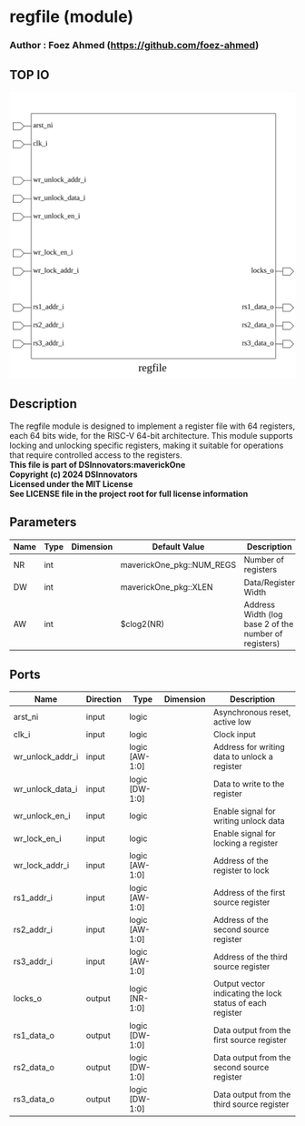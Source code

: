 # regfile (module)

### Author : Foez Ahmed (https://github.com/foez-ahmed)

## TOP IO
<img src="./regfile_top.svg">

## Description

The regfile module is designed to implement a register file with 64 registers, each 64 bits
wide, for the RISC-V 64-bit architecture. This module supports locking and unlocking specific
registers, making it suitable for operations that require controlled access to the registers.
<br>**This file is part of DSInnovators:maverickOne**
<br>**Copyright (c) 2024 DSInnovators**
<br>**Licensed under the MIT License**
<br>**See LICENSE file in the project root for full license information**

## Parameters
|Name|Type|Dimension|Default Value|Description|
|-|-|-|-|-|
|NR|int||maverickOne_pkg::NUM_REGS|Number of registers|
|DW|int||maverickOne_pkg::XLEN|Data/Register Width|
|AW|int||$clog2(NR)|Address Width (log base 2 of the number of registers)|

## Ports
|Name|Direction|Type|Dimension|Description|
|-|-|-|-|-|
|arst_ni|input|logic||Asynchronous reset, active low|
|clk_i|input|logic||Clock input|
|wr_unlock_addr_i|input|logic [AW-1:0]||Address for writing data to unlock a register|
|wr_unlock_data_i|input|logic [DW-1:0]||Data to write to the register|
|wr_unlock_en_i|input|logic||Enable signal for writing unlock data|
|wr_lock_en_i|input|logic||Enable signal for locking a register|
|wr_lock_addr_i|input|logic [AW-1:0]||Address of the register to lock|
|rs1_addr_i|input|logic [AW-1:0]||Address of the first source register|
|rs2_addr_i|input|logic [AW-1:0]||Address of the second source register|
|rs3_addr_i|input|logic [AW-1:0]||Address of the third source register|
|locks_o|output|logic [NR-1:0]||Output vector indicating the lock status of each register|
|rs1_data_o|output|logic [DW-1:0]||Data output from the first source register|
|rs2_data_o|output|logic [DW-1:0]||Data output from the second source register|
|rs3_data_o|output|logic [DW-1:0]||Data output from the third source register|
